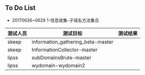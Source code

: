 ## To Do List

- 20170626~0629 1-信息收集-子域名方法集合

| 测试人员 | 测试目标                          | 测试结果 |
| -------- | --------------------------------- | -------- |
| skeep    | information_gathering_beta-master |          |
| skeep    | InformationCollector-master       |          |
| lipss    | subDomainsBrute-master            |          |
| lipss    | wydomain-wydomain2                |          |


​       